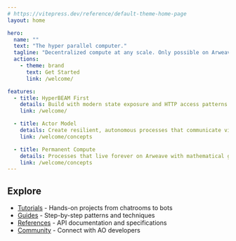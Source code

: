 ```yaml
---
# https://vitepress.dev/reference/default-theme-home-page
layout: home

hero:
  name: ""
  text: "The hyper parallel computer."
  tagline: "Decentralized compute at any scale. Only possible on Arweave."
  actions:
    - theme: brand
      text: Get Started
      link: /welcome/

features:
  - title: HyperBEAM First
    details: Build with modern state exposure and HTTP access patterns.
    link: /welcome/

  - title: Actor Model
    details: Create resilient, autonomous processes that communicate via messages.
    link: /welcome/concepts

  - title: Permanent Compute
    details: Processes that live forever on Arweave with mathematical guarantees.
    link: /welcome/concepts
---
```


## Explore

- [Tutorials](/tutorials/) - Hands-on projects from chatrooms to bots
- [Guides](/guides/) - Step-by-step patterns and techniques
- [References](/references/) - API documentation and specifications
- [Community](/references/community) - Connect with AO developers
